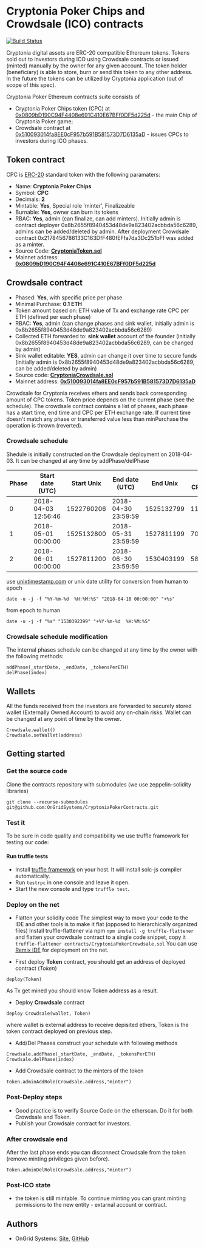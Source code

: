 # Cryptonia Poker Chips and Crowdsale (ICO) contracts
[![Build Status](https://travis-ci.org/OnGridSystems/CryptoniaPokerContracts.svg?branch=master)](https://travis-ci.org/OnGridSystems/CryptoniaPokerContracts)

Cryptonia digital assets are ERC-20 compatible Ethereum tokens. Tokens sold out to investors during ICO using Crowdsale 
contracts or issued (minted) manually by the owner for any given account. The token holder (beneficiary) is able to store, 
burn or send this token to any other address. In the future the tokens can be utilized by Cryptonia application (out of 
scope of this spec).

Cryptonia Poker Ethereum contracts suite consists of
* Cryptonia Poker Chips token (CPC) at [0x0809bD190C94F4408e691C410E67BFf0DF5d225d](https://etherscan.io/address/0x0809bD190C94F4408e691C410E67BFf0DF5d225d) - the main Chip of Cryptonia Poker game;
* Crowdsale contract at [0x510093014fa8EE0cF957b591B581573D7D6135aD](https://etherscan.io/address/0x510093014fa8EE0cF957b591B581573D7D6135aD) - issues CPCs to investors during ICO phases. 

## Token contract

CPC is [ERC-20](https://github.com/ethereum/EIPs/issues/20) standard token with the following paramaters:

- Name: **Cryptonia Poker Chips**
- Symbol: **CPC**
- Decimals: **2**
- Mintable: **Yes**, Special role 'minter', Finalizeable
- Burnable: **Yes**, owner can burn its tokens 
- RBAC: **Yes**, admin (can finalize, can add minters). Initially admin is contract deployer 0x8b2655f8940453d48de9a823402acbbda56c6289, admins can be added/deleted by admin. After deployment Crowdsale contract 0x2178456786133C163DfF480fEFfa7da3Dc251bFf was added as a minter. 
- Source Code: **[CryptoniaToken.sol](contracts/CryptoniaToken.sol)**
- Mainnet address: **[0x0809bD190C94F4408e691C410E67BFf0DF5d225d](https://etherscan.io/address/0x0809bD190C94F4408e691C410E67BFf0DF5d225d)**

## Crowdsale contract

- Phased: **Yes**, with specific price per phase
- Minimal Purchase: **0.1 ETH**
- Token amount based on: ETH value of Tx and exchange rate CPC per ETH (defined per each phase)
- RBAC: **Yes**, admin (can change phases and sink wallet, initially admin is 0x8b2655f8940453d48de9a823402acbbda56c6289)
- Collected ETH forwarded to: **sink wallet** account of the founder (initially 0x8b2655f8940453d48de9a823402acbbda56c6289, can be changed by admin)
- Sink wallet editable: **YES**, admin can change it over time to secure funds (initially admin is 0x8b2655f8940453d48de9a823402acbbda56c6289, can be added/deleted by admin)
- Source code: **[CryptoniaCrowdsale.sol](contracts/CryptoniaCrowdsale.sol)**
- Mainnet address: **[0x510093014fa8EE0cF957b591B581573D7D6135aD](https://etherscan.io/address/0x510093014fa8EE0cF957b591B581573D7D6135aD)**

Crowdsale for Cryptonia receives ethers and sends back corresponding amount of CPC tokens. 
Token price depends on the current phase (see the schedule).
The crowdsale contract contains a list of phases, each phase has a start time, end time and CPC per ETH exchange rate. 
If current time doesn't match any phase or transferred value less than minPurchase the operation is thrown (reverted).

### Crowdsale schedule
Shedule is initially constructed on the Crowdsale deployment on 2018-04-03. It can be changed at any time by addPhase/delPhase

| Phase | Start date (UTC)    | Start Unix | End date (UTC)      | End Unix   | Rate, CPC/ETH  |  
| ----- | ------------------- | ---------- | ------------------- | ---------- | -------------- |
| 0     | 2018-04-03 12:56:46 | 1522760206 | 2018-04-30 23:59:59 | 1525132799 |    11000.00    |
| 1     | 2018-05-01 00:00:00 | 1525132800 | 2018-05-31 23:59:59 | 1527811199 |     7000.00    |
| 2     | 2018-06-01 00:00:00 | 1527811200 | 2018-06-30 23:59:59 | 1530403199 |     5800.00    |

use [unixtimestamp.com](https://www.unixtimestamp.com/index.php) or unix date utility for conversion
from human to epoch
```
date -u -j -f "%Y-%m-%d  %H:%M:%S" "2018-04-10 00:00:00" "+%s"
```
from epoch to human
```
date -u -j -f "%s" "1530392399" "+%Y-%m-%d  %H:%M:%S"
```

### Crowdsale schedule modification

The internal phases schedule can be changed at any time by the owner with the following methods:
```
addPhase(_startDate, _endDate, _tokensPerETH)
delPhase(index)
```

## Wallets

All the funds received from the investors are forwarded to securely stored wallet (Externally Owned Account) 
to avoid any on-chain risks. Wallet can be changed at any point of time by the owner. 
```
Crowdsale.wallet()
Crowdsale.setWallet(address)
```

## Getting started
### Get the source code
Clone the contracts repository with submodules (we use zeppelin-solidity libraries)
```
git clone --recurse-submodules git@github.com:OnGridSystems/CryptoniaPokerContracts.git
```

### Test it
To be sure in code quality and compatibility we use truffle framowork for testing our code:

#### Run truffle tests
- Install [truffle framework](http://truffleframework.com) on your host. It will install solc-js compiler automatically.
- Run ```testrpc``` in one console and leave it open.
- Start the new console and type ```truffle test```.

### Deploy on the net

- Flatten your solidity code
The simplest way to move your code to the IDE and other tools is to make it flat (opposed to hierarchically organized files)
Install truffle-flattener via npm
```npm install -g truffle-flattener```
and flatten your crowdsale contract to a single code snippet, copy it
```truffle-flattener contracts/CryptoniaPokerCrowdsale.sol```
You can use [Remix IDE](http://remix.ethereum.org) for deployment on the net. 

- First deploy **Token** contract, you should get an address of deployed contract (*Token*)
```
deploy(Token)
```
As Tx get mined you should know Token address as a result.
- Deploy **Crowdsale** contract
```
deploy Crowdsale(wallet, Token)
```
where wallet is external address to receive depisited ethers, Token is the token contract deployed on previous step.

- Add/Del Phases
construct your schedule with following methods
```
Crowdsale.addPhase(_startDate, _endDate, _tokensPerETH)
Crowdsale.delPhase(index)
```
- Add Crowdsale contract to the minters of the token
```
Token.adminAddRole(Crowdsale.address,"minter")
```
### Post-Deploy steps
- Good practice is to verify Source Code on the etherscan. Do it for both Crowdsale and Token.
- Publish your Crowdsale contract for investors. 

### After crowdsale end
After the last phase ends you can disconnect Crowdsale from the token (remove minting privileges given before).
```
Token.adminDelRole(Crowdsale.address,"minter")
```

### Post-ICO state
* the token is still mintable. To continue minting you can grant minting permissions to
the new entity - extarnal account or contract.

## Authors
* OnGrid Systems: [Site](https://ongrid.pro), [GitHub](https://github.com/OnGridSystems/)